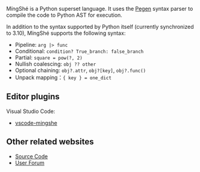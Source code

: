 MíngShé is a Python superset language. It uses the [Pegen](https://github.com/we-like-parsers/pegen) syntax parser to compile the code to Python AST for execution.

In addition to the syntax supported by Python itself (currently synchronized to 3.10), MíngShé supports the following syntax:

- Pipeline: `arg |> func`
- Conditional: `condition? True_branch: false_branch`
- Partial: `square = pow(?, 2)`
- Nullish coalescing: `obj ?? other`
- Optional chaining: `obj?.attr`, `obj?[key]`, `obj?.func()`
- Unpack mapping：`{ key } = one_dict`

## Editor plugins

Visual Studio Code:

  - [vscode-mingshe](https://marketplace.visualstudio.com/items?itemName=frostming.vscode-mingshe)

## Other related websites

- [Source Code](https://github.com/abersheeran/mingshe)
- [User Forum](https://github.com/abersheeran/mingshe/discussions)
